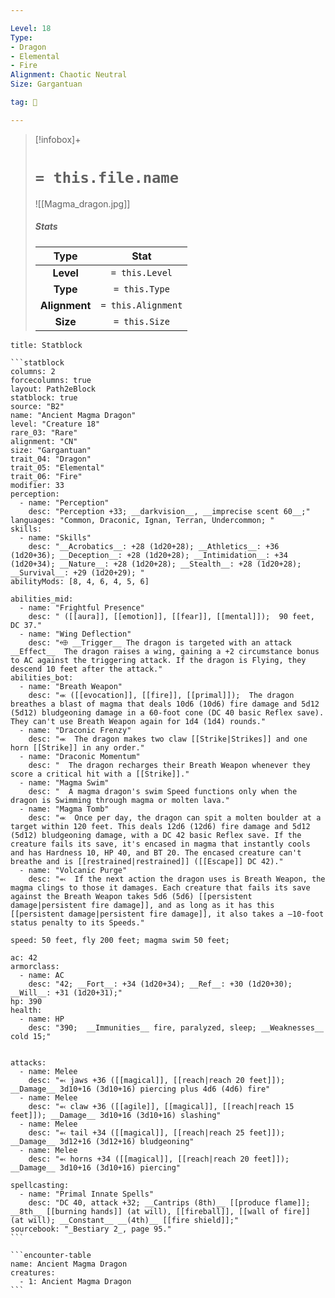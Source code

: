 ```yaml
---

Level: 18
Type:
- Dragon
- Elemental
- Fire
Alignment: Chaotic Neutral
Size: Gargantuan

tag: 👹

---
```


> [!infobox]+
> #  `= this.file.name`
> ![[Magma_dragon.jpg]]
> ##### Stats
> Type | Stat |
> :---:|:---:|
> **Level** | `= this.Level` |
> **Type** | `= this.Type` |
> **Alignment** | `= this.Alignment` |
> **Size** | `= this.Size` |



````ad-info
title: Statblock

```statblock
columns: 2
forcecolumns: true
layout: Path2eBlock
statblock: true
source: "B2"
name: "Ancient Magma Dragon"
level: "Creature 18"
rare_03: "Rare"
alignment: "CN"
size: "Gargantuan"
trait_04: "Dragon"
trait_05: "Elemental"
trait_06: "Fire"
modifier: 33
perception:
  - name: "Perception"
    desc: "Perception +33; __darkvision__, __imprecise scent 60__;"
languages: "Common, Draconic, Ignan, Terran, Undercommon; "
skills:
  - name: "Skills"
    desc: "__Acrobatics__: +28 (1d20+28); __Athletics__: +36 (1d20+36); __Deception__: +28 (1d20+28); __Intimidation__: +34 (1d20+34); __Nature__: +28 (1d20+28); __Stealth__: +28 (1d20+28); __Survival__: +29 (1d20+29); "
abilityMods: [8, 4, 6, 4, 5, 6]

abilities_mid:
  - name: "Frightful Presence"
    desc: " ([[aura]], [[emotion]], [[fear]], [[mental]]);  90 feet, DC 37."
  - name: "Wing Deflection"
    desc: "⬲ __Trigger__ The dragon is targeted with an attack __Effect__  The dragon raises a wing, gaining a +2 circumstance bonus to AC against the triggering attack. If the dragon is Flying, they descend 10 feet after the attack."
abilities_bot:
  - name: "Breath Weapon"
    desc: "⬺ ([[evocation]], [[fire]], [[primal]]);  The dragon breathes a blast of magma that deals 10d6 (10d6) fire damage and 5d12 (5d12) bludgeoning damage in a 60-foot cone (DC 40 basic Reflex save). They can't use Breath Weapon again for 1d4 (1d4) rounds."
  - name: "Draconic Frenzy"
    desc: "⬺  The dragon makes two claw [[Strike|Strikes]] and one horn [[Strike]] in any order."
  - name: "Draconic Momentum"
    desc: "  The dragon recharges their Breath Weapon whenever they score a critical hit with a [[Strike]]."
  - name: "Magma Swim"
    desc: "  A magma dragon's swim Speed functions only when the dragon is Swimming through magma or molten lava."
  - name: "Magma Tomb"
    desc: "⬺  Once per day, the dragon can spit a molten boulder at a target within 120 feet. This deals 12d6 (12d6) fire damage and 5d12 (5d12) bludgeoning damage, with a DC 42 basic Reflex save. If the creature fails its save, it's encased in magma that instantly cools and has Hardness 10, HP 40, and BT 20. The encased creature can't breathe and is [[restrained|restrained]] ([[Escape]] DC 42)."
  - name: "Volcanic Purge"
    desc: "⬻  If the next action the dragon uses is Breath Weapon, the magma clings to those it damages. Each creature that fails its save against the Breath Weapon takes 5d6 (5d6) [[persistent damage|persistent fire damage]], and as long as it has this [[persistent damage|persistent fire damage]], it also takes a –10-foot status penalty to its Speeds."

speed: 50 feet, fly 200 feet; magma swim 50 feet;

ac: 42
armorclass:
  - name: AC
    desc: "42; __Fort__: +34 (1d20+34); __Ref__: +30 (1d20+30); __Will__: +31 (1d20+31);"
hp: 390
health:
  - name: HP
    desc: "390;  __Immunities__ fire, paralyzed, sleep; __Weaknesses__ cold 15;"


attacks:
  - name: Melee
    desc: "⬻ jaws +36 ([[magical]], [[reach|reach 20 feet]]); __Damage__ 3d10+16 (3d10+16) piercing plus 4d6 (4d6) fire"
  - name: Melee
    desc: "⬻ claw +36 ([[agile]], [[magical]], [[reach|reach 15 feet]]); __Damage__ 3d10+16 (3d10+16) slashing"
  - name: Melee
    desc: "⬻ tail +34 ([[magical]], [[reach|reach 25 feet]]); __Damage__ 3d12+16 (3d12+16) bludgeoning"
  - name: Melee
    desc: "⬻ horns +34 ([[magical]], [[reach|reach 20 feet]]); __Damage__ 3d10+16 (3d10+16) piercing"

spellcasting:
  - name: "Primal Innate Spells"
    desc: "DC 40, attack +32; __Cantrips (8th)__ [[produce flame]]; __8th__ [[burning hands]] (at will), [[fireball]], [[wall of fire]] (at will); __Constant__ __(4th)__ [[fire shield]];"
sourcebook: "_Bestiary 2_, page 95."
```

```encounter-table
name: Ancient Magma Dragon
creatures:
  - 1: Ancient Magma Dragon
```

````


